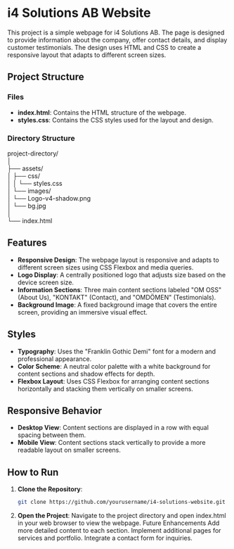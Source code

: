 # i4 Solutions AB Website

This project is a simple webpage for i4 Solutions AB. The page is designed to provide information about the company, offer contact details, and display customer testimonials. The design uses HTML and CSS to create a responsive layout that adapts to different screen sizes.

## Project Structure

### Files

- **index.html**: Contains the HTML structure of the webpage.
- **styles.css**: Contains the CSS styles used for the layout and design.

### Directory Structure

project-directory/  
│  
├── assets/  
│ ├── css/  
│ │ └── styles.css  
│ └── images/  
│ └── Logo-v4-shadow.png  
│ └── bg.jpg  
│  
└── index.html  

## Features

- **Responsive Design**: The webpage layout is responsive and adapts to different screen sizes using CSS Flexbox and media queries.
- **Logo Display**: A centrally positioned logo that adjusts size based on the device screen size.
- **Information Sections**: Three main content sections labeled "OM OSS" (About Us), "KONTAKT" (Contact), and "OMDÖMEN" (Testimonials).
- **Background Image**: A fixed background image that covers the entire screen, providing an immersive visual effect.

## Styles

- **Typography**: Uses the "Franklin Gothic Demi" font for a modern and professional appearance.
- **Color Scheme**: A neutral color palette with a white background for content sections and shadow effects for depth.
- **Flexbox Layout**: Uses CSS Flexbox for arranging content sections horizontally and stacking them vertically on smaller screens.

## Responsive Behavior

- **Desktop View**: Content sections are displayed in a row with equal spacing between them.
- **Mobile View**: Content sections stack vertically to provide a more readable layout on smaller screens.

## How to Run

1. **Clone the Repository**:
   ```bash
   git clone https://github.com/yourusername/i4-solutions-website.git

2. **Open the Project**: 
Navigate to the project directory and open index.html in your web browser to view the webpage.
Future Enhancements
Add more detailed content to each section.
Implement additional pages for services and portfolio.
Integrate a contact form for inquiries.